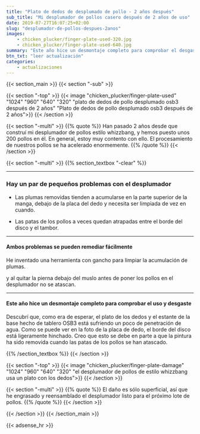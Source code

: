 ```yaml
---
title: "Plato de dedos de desplumado de pollo - 2 años después"
sub_title: "Mi desplumador de pollos casero después de 2 años de uso"
date: 2019-07-27T16:07:25+02:00
slug: "desplumador-de-pollos-despues-2anos"
images:
    - chicken_plucker/finger-plate-used-320.jpg
    - chicken_plucker/finger-plate-used-640.jpg
summary: "Este año hice un desmontaje completo para comprobar el desgaste. Descubrí que, como era de esperar, la placa de dedo y la repisa de la base hecha d..."
btn_txt: "leer actualización"
categories:
    - actualizaciones
---
```


{{< section_main >}}
{{< section "-sub" >}}

{{< section "-top" >}}
{{< image "chicken_plucker/finger-plate-used" "1024" "960" "640" "320" "plato de dedos de pollo desplumado osb3 después de 2 años" "Plato de dedos de pollo desplumado osb3 después de 2 años">}}
{{< /section >}}

{{< section "-multi" >}}
{{% quote %}}
Han pasado 2 años desde que construí mi desplumador de pollos estilo whizzbang, y hemos puesto unos 200 pollos en él. En general, estoy muy contento con ello. El procesamiento de nuestros pollos se ha acelerado enormemente.
{{% /quote %}}
{{< /section >}}

{{< section "-multi" >}}
{{% section_textbox "-clear" %}}

***

### Hay un par de pequeños problemas con el desplumador

- Las plumas removidas tienden a acumularse en la parte superior de la manga, debajo de la placa del dedo y necesita ser limpiada de vez en cuando.

- Las patas de los pollos a veces quedan atrapadas entre el borde del disco y el tambor.

***

#### Ambos problemas se pueden remediar fácilmente

He inventado una herramienta con gancho para limpiar la acumulación de plumas.

y al quitar la pierna debajo del muslo antes de poner los pollos en el desplumador no se atascan.

***

#### **Este año hice un desmontaje completo para comprobar el uso y desgaste**

Descubrí que, como era de esperar, el plato de los dedos y el estante de la base hecho de tablero OSB3 está sufriendo un poco de penetración de agua. Como se puede ver en la foto de la placa de dedo, el borde del disco está ligeramente hinchado. Creo que esto se debe en parte a que la pintura ha sido removida cuando las patas de los pollos se han atascado.

{{% /section_textbox %}}
{{< /section >}}

{{< section "-top" >}}
{{< image "chicken_plucker/finger-plate-damage" "1024" "960" "640" "320" "el desplumador de pollos de estilo whizzbang usa un plato con los dedos">}}
{{< /section >}}

{{< section "-multi" >}}
{{% quote %}}
El daño es sólo superficial, así que he engrasado y reensamblado el desplumador listo para el próximo lote de pollos.
{{% /quote %}}
{{< /section >}}

{{< /section >}}
{{< /section_main >}}

{{< adsense_hr >}}
